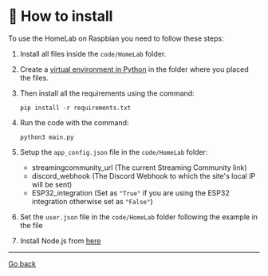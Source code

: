 # 🍓 How to install
To use the HomeLab on Raspbian you need to follow these steps:

1. Install all files inside the `code/HomeLab` folder.
  
2. Create a [virtual environment in Python](http://rptl.io/venv) in the folder where you placed the files.

3. Then install all the requirements using the command:
   ```console
   pip install -r requirements.txt
   ```

4. Run the code with the command:
   ```console
   python3 main.py
   ```

5. Setup the `app_config.json` file in the `code/HomeLab` folder:

   - streamingcommunity_url (The current Streaming Community link)
   - discord_webhook (The Discord Webhook to which the site's local IP will be sent)
   - ESP32_integration (Set as `"True"` if you are using the ESP32 integration otherwise set as `"False"`)

6. Set the `user.json` file in the `code/HomeLab` folder following the example in the file

7. Install Node.js from [here](https://nodejs.org/en/download)
<hr>

[Go back](README.md)
